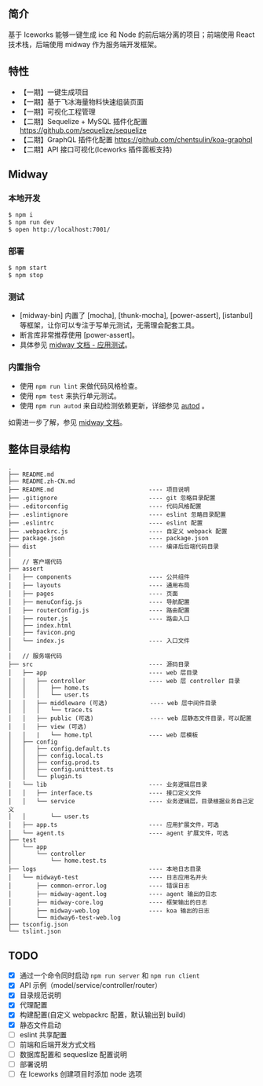 ## 简介

基于 Iceworks 能够一键生成 ice 和 Node 的前后端分离的项目；前端使用 React 技术栈，后端使用 midway 作为服务端开发框架。

## 特性

- 【一期】一键生成项目
- 【一期】基于飞冰海量物料快速组装页面
- 【一期】可视化工程管理
- 【二期】Sequelize + MySQL 插件化配置 https://github.com/sequelize/sequelize
- 【二期】GraphQL 插件化配置 https://github.com/chentsulin/koa-graphql
- 【二期】API 接口可视化(Iceworks 插件面板支持)

## Midway

### 本地开发

```bash
$ npm i
$ npm run dev
$ open http://localhost:7001/
```

### 部署

```bash
$ npm start
$ npm stop
```

### 测试

- [midway-bin] 内置了 [mocha], [thunk-mocha], [power-assert], [istanbul] 等框架，让你可以专注于写单元测试，无需理会配套工具。
- 断言库非常推荐使用 [power-assert]。
- 具体参见 [midway 文档 - 应用测试](https://midwayjs.org/midway/guide.html#%E5%BA%94%E7%94%A8%E6%B5%8B%E8%AF%95)。

### 内置指令

- 使用 `npm run lint` 来做代码风格检查。
- 使用 `npm test` 来执行单元测试。
- 使用 `npm run autod` 来自动检测依赖更新，详细参见 [autod](https://www.npmjs.com/package/autod) 。


如需进一步了解，参见 [midway 文档](https://midwayjs.org/midway/)。


## 整体目录结构

```
.
├── README.md
├── README.zh-CN.md
├── README.md                           ---- 项目说明
├── .gitignore                          ---- git 忽略目录配置
├── .editorconfig                       ---- 代码风格配置
├── .eslintignore                       ---- eslint 忽略目录配置
├── .eslintrc                           ---- eslint 配置
├── .webpackrc.js                       ---- 自定义 webpack 配置
├── package.json                        ---- package.json
├── dist                                ---- 编译后后端代码目录
│
│   // 客户端代码
├── assert
│   ├── components                      ---- 公共组件
│   ├── layouts                         ---- 通用布局
│   ├── pages                           ---- 页面
│   ├── menuConfig.js                   ---- 导航配置
│   ├── routerConfig.js                 ---- 路由配置
│   ├── router.js                       ---- 路由入口
│   ├── index.html
│   ├── favicon.png
│   └── index.js                        ---- 入口文件
│
│   // 服务端代码
├── src                                 ---- 源码目录
│   ├── app                             ---- web 层目录
│   │   ├── controller                  ---- web 层 controller 目录
│   │   │   ├── home.ts
│   │   │   └── user.ts
│   │   ├── middleware (可选)            ---- web 层中间件目录
│   │   │   └── trace.ts
│   │   ├── public (可选)                ---- web 层静态文件目录，可以配置
│   │   ├── view (可选)
│   │   |   └── home.tpl                ---- web 层模板
│   ├── config
│   │   ├── config.default.ts
│   │   ├── config.local.ts
│   │   ├── config.prod.ts
│   │   ├── config.unittest.ts
│   │   └── plugin.ts
│   └── lib                             ---- 业务逻辑层目录
│   │   ├── interface.ts                ---- 接口定义文件
│   │   └── service                     ---- 业务逻辑层，目录根据业务自己定义
│   │       └── user.ts   
│   ├── app.ts                          ---- 应用扩展文件，可选
│   └── agent.ts                        ---- agent 扩展文件，可选
├── test
│   └── app
│       └── controller
│           └── home.test.ts
├── logs                                ---- 本地日志目录
│   └── midway6-test                    ---- 日志应用名开头
│       ├── common-error.log            ---- 错误日志
│       ├── midway-agent.log            ---- agent 输出的日志
│       ├── midway-core.log             ---- 框架输出的日志
│       ├── midway-web.log              ---- koa 输出的日志
│       └── midway6-test-web.log
├── tsconfig.json
└── tslint.json
```

## TODO

- [x] 通过一个命令同时启动 `npm run server` 和 `npm run client`
- [x] API 示例（model/service/controller/router）
- [x] 目录规范说明
- [x] 代理配置
- [x] 构建配置(自定义 webpackrc 配置，默认输出到 build)
- [x] 静态文件启动
- [ ] eslint 共享配置
- [ ] 前端和后端开发方式文档
- [ ] 数据库配置和 sequeslize 配置说明
- [ ] 部署说明
- [ ] 在 Iceworks 创建项目时添加 node 选项
